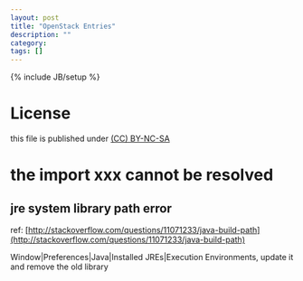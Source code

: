 ```yaml
---
layout: post
title: "OpenStack Entries"
description: ""
category:
tags: []
---
```

{% include JB/setup %}
# License
this file is published under [(CC) BY-NC-SA](http://creativecommons.org/licenses/by-nc-sa/3.0/)

# the import xxx cannot be resolved
## jre system library path error
ref: [http://stackoverflow.com/questions/11071233/java-build-path](http://stackoverflow.com/questions/11071233/java-build-path)

Window|Preferences|Java|Installed JREs|Execution Environments, update it and remove the old library
